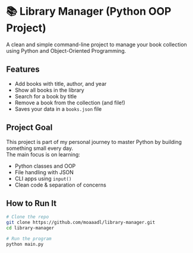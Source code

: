 # 📚 Library Manager (Python OOP Project)

A clean and simple command-line project to manage your book collection using Python and Object-Oriented Programming.

##  Features

-  Add books with title, author, and year
-  Show all books in the library
-  Search for a book by title
-  Remove a book from the collection (and file!)
-  Saves your data in a `books.json` file

##  Project Goal

This project is part of my personal journey to master Python by building something small every day.  
The main focus is on learning:

- Python classes and OOP
- File handling with JSON
- CLI apps using `input()`
- Clean code & separation of concerns

##  How to Run It

```bash
# Clone the repo
git clone https://github.com/moaaadl/library-manager.git
cd library-manager

# Run the program
python main.py
